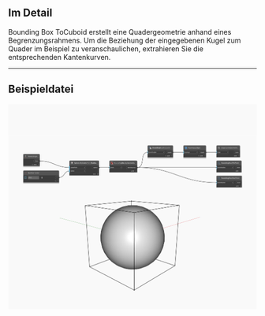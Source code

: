 ## Im Detail
Bounding Box ToCuboid erstellt eine Quadergeometrie anhand eines Begrenzungsrahmens. Um die Beziehung der eingegebenen Kugel zum Quader im Beispiel zu veranschaulichen, extrahieren Sie die entsprechenden Kantenkurven.
___
## Beispieldatei

![ToCuboid](./Autodesk.DesignScript.Geometry.BoundingBox.ToCuboid_img.jpg)

